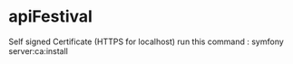 # apiFestival
 
Self signed Certificate (HTTPS for localhost) run this command : symfony server:ca:install